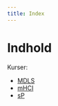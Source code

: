 ```yaml
---
title: Index
---
```


# Indhold

Kurser:

* [MDLS](MDLS/01-introduction.md)
* [mHCI](mHCI/01-introduction.md)
* [sP](sP/01-introduction.md)

<br>